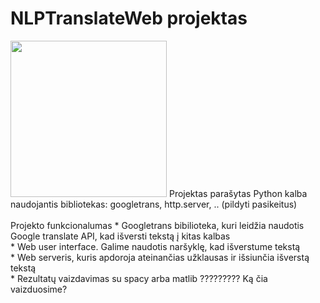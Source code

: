 # NLPTranslateWeb projektas
<img src="https://user-images.githubusercontent.com/60687269/156175638-3171b17e-035f-49f9-9a83-fee0dd9ff989.png" width="250px" />
Projektas parašytas Python kalba naudojantis bibliotekas: googletrans, http.server, .. (pildyti pasikeitus)<br /><br />
Projekto funkcionalumas
* Googletrans bibilioteka, kuri leidžia naudotis Google translate API, kad išversti tekstą į kitas kalbas<br />
* Web user interface. Galime naudotis naršyklę, kad išverstume tekstą<br />
* Web serveris, kuris apdoroja ateinančias užklausas ir išsiunčia išverstą tekstą<br />
* Rezultatų vaizdavimas su spacy arba matlib ????????? Ką čia vaizduosime?<br />
